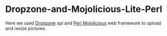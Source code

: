 # Dropzone-and-Mojolicious-Lite-Perl


Here we used [Dropzone](https://www.dropzonejs.com/) api and [Perl Mojolicious](https://mojolicious.org/) web framework to upload and resize pictures. 
